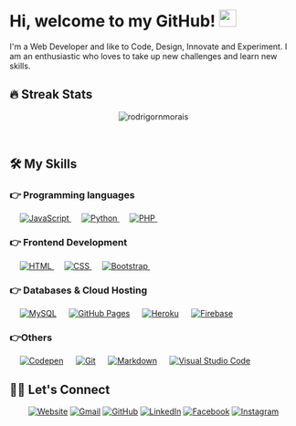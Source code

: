# Hi, welcome to my GitHub! <img width="30" src="https://emojis.slackmojis.com/emojis/images/1593555389/9579/blob_excited.gif?1593555389" alt="party blob" />

I'm a Web Developer and  like to Code, Design, Innovate and Experiment. 
I am an enthusiastic who loves to take up new challenges and learn new skills.

## 🔥 Streak Stats

<p align="center"><img align="center" src="https://github-readme-streak-stats.herokuapp.com/?user=rodrigornmorais&theme=algolia" alt="rodrigornmorais" /></p>

<br>

## 🛠️ My Skills

### 👉 Programming languages

<p align="left"> 
  &emsp; 
  <a href="https://developer.mozilla.org/en-US/docs/Web/JavaScript" target="_blank"> 
     <img alt="JavaScript" src="https://img.shields.io/badge/JavaScript%20-%23F7DF1E.svg?logo=javascript&logoColor=black">
   </a>
  &emsp;
   <a href="https://www.python.org" target="_blank">
    <img alt="Python" src="https://img.shields.io/badge/Python%20-%2314354C.svg?logo=python&logoColor=white">
  </a>
  &emsp;
  <a href="https://www.php.net/">
    <img alt="PHP" src="https://img.shields.io/badge/PHP-%23777BB4.svg?logo=php&logoColor=white"/>
  </a>
&emsp; 
</p>

### 👉 Frontend Development

<p align="left"> 
  &emsp; 
  <a href="https://www.w3.org/html/" target="_blank"> 
   <img alt="HTML" src="https://img.shields.io/badge/HTML5%20-%23E34F26.svg?logo=html5&logoColor=white">
  </a>   
  &emsp;
  <a href="https://www.w3schools.com/css/" target="_blank">
    <img alt="CSS" src="https://img.shields.io/badge/CSS%20-%231572B6.svg?logo=css3&logoColor=white">
  </a> 
   &emsp;
  <a href="https://getbootstrap.com" target="_blank"> 
    <img alt="Bootstrap" src="https://img.shields.io/badge/Bootstrap-%23563D7C.svg?style=flat&logo=bootstrap&logoColor=white"/>
  </a>
&emsp; 
</p>

### 👉 Databases & Cloud Hosting

<p align="left">
  &emsp;
    <a href="https://www.mysql.com/"><img alt="MySQL" src="https://img.shields.io/badge/MySQL-00000F?style=flat&logo=mysql&logoColor=white"></a>
  &emsp;
    <a href="https://www.github.com"><img alt="GitHub Pages" src="https://img.shields.io/badge/GitHub%20Pages-%23327FC7.svg?style=flat&logo=github&logoColor=white"></a>
  &emsp;
    <a href="https://www.heroku.com/"><img alt="Heroku" src="https://img.shields.io/badge/Heroku%20-%23430098.svg?logo=heroku&logoColor=white"></a>  
  &emsp;
    <a href="https://firebase.google.com/"><img alt="Firebase" src ="https://img.shields.io/badge/Firebase-ffca28?style=flate&logo=firebase&logoColor=black"></a>
 &emsp; 
</p>

### 👉Others
 
<p align="left">
	&emsp;
	<a href="#"><img alt="Codepen" src="https://img.shields.io/badge/Codepen-000000.svg?logo=codepen&logoColor=white"></a>
	&emsp;
	<a href="#"><img alt="Git" src="https://img.shields.io/badge/Git%20-%23F05033.svg?logo=git&logoColor=white"></a>
	&emsp;
	<a href="#"><img alt="Markdown" src="https://img.shields.io/badge/Markdown-000000?style=flate&logo=markdown&logoColor=white"></a>
	&emsp;
	<a href="#"><img alt="Visual Studio Code" src="https://img.shields.io/badge/Visual%20Studio%20Code-0078d7.svg?logo=visual-studio-code&logoColor=white"></a>
	&emsp;
</p>


## 🙋‍♂️ Let's Connect

<p align="center">
  <a href="https://rodrigornmorais.github.io/"><img src="https://img.icons8.com/bubbles/50/000000/web.png" alt="Website"/></a>
	<a href="mailto:rodrigornmorais@gmail.com"><img src="https://img.icons8.com/bubbles/50/000000/gmail.png" alt="Gmail"/></a>
	<a href="https://github.com/rodrigornmorais"><img src="https://img.icons8.com/bubbles/50/000000/github.png" alt="GitHub"/></a>
	<a href="https://linkedin.com/in/rodrigornmorais"><img src="https://img.icons8.com/bubbles/50/000000/linkedin.png" alt="LinkedIn"/></a>
	<a href="https://www.facebook.com/rodrigornmorais"><img src="https://img.icons8.com/bubbles/50/000000/facebook-new.png" alt="Facebook"/></a>
	<a href="https://instagram.com/rodrigornmorais"><img src="https://img.icons8.com/bubbles/50/000000/instagram.png" alt="Instagram"/></a>
</p>

